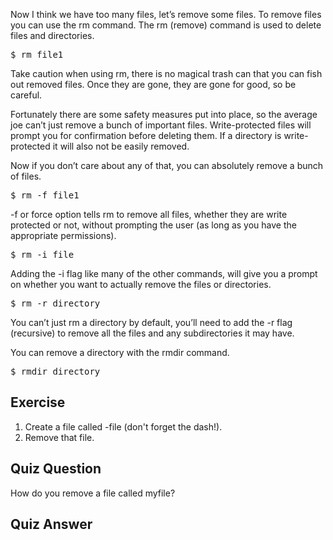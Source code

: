 Now I think we have too many files, let’s remove some files. To remove files you can use the rm command. The rm (remove) command is used to delete files and directories. 

<pre>$ rm file1</pre>

Take caution when using rm, there is no magical trash can that you can fish out removed files. Once they are gone, they are gone for good, so be careful. 

Fortunately there are some safety measures put into place, so the average joe can’t just remove a bunch of important files. Write-protected files will prompt you for confirmation before deleting them. If a directory is write-protected it will also not be easily removed. 

Now if you don’t care about any of that, you can absolutely remove a bunch of files. 

<pre>$ rm -f file1</pre>

-f or force option tells rm to remove all files, whether they are write protected or not, without prompting the user (as long as you have the appropriate permissions).

<pre>$ rm -i file</pre>

Adding the -i flag like many of the other commands, will give you a prompt on whether you want to actually remove the files or directories. 

<pre>$ rm -r directory</pre>

You can’t just rm a directory by default, you’ll need to add the -r flag (recursive) to remove all the files and any subdirectories it may have.

You can remove a directory with the rmdir command.

<pre>$ rmdir directory</pre>

## Exercise

<ol>
<li>Create a file called -file (don't forget the dash!).</li>
<li>Remove that file.</li>
</ol>

## Quiz Question

How do you remove a file called myfile?

## Quiz Answer
